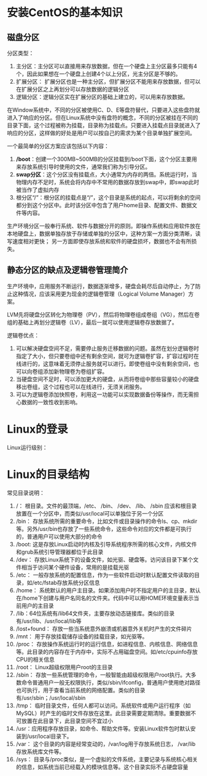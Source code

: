 # 安装CentOS的基本知识

## 磁盘分区

分区类型：
1. 主分区：主分区可以直接用来存放数据，但在一个硬盘上主分区最多只能有4个，因此如果想在一个硬盘上创建4个以上分区，光主分区是不够的。
2. 扩展分区： 扩展分区也是一种主分区，但扩展分区不能用来存放数据，但可以在扩展分区之上再划分可以存放数据的逻辑分区
3. 逻辑分区：逻辑分区实在扩展分区的基础上建立的，可以用来存放数据。

在Window系统中，不同的分区被使用C、D、E等盘符替代，只要进入这些盘符就进入了响应的分区。但在Linux系统中没有盘符的概念，不同的分区被挂在不同的
目录下面，这个过程被称为挂载，目录称为挂载点。只要进入挂载点目录就进入了响应的分区，这样做的好处是用户可以按自己的需求为某个目录单独扩展空间。

一个最简单的分区方案应该包括以下内容：
1. **/boot**：创建一个300MB~500MB的分区挂载到/boot下面，这个分区主要用来存放系统引导时使用的文件，通常我们称为引导分区。
2. **swap分区**：这个分区没有挂载点，大小通常为内存的两倍。系统运行时，当物理内存不足时，系统会将内存中不常用的数据存放到swap中，即swap此时被当作了虚拟内存
3. 根分区“/”：根分区的挂载点是“/”，这个目录是系统的起点，可以将剩余的空间都分到这个分区中。此时该分区中包含了用户home目录、配置文件、数据文件等内容。

生产环境分区一般奉行系统、软件与数据分开的原则。即操作系统和应用软件放在本地硬盘上，数据单独存放于存储或单独的分区中，这种方案一方面分类清晰，读写速度相对更快；
另一方面即使存放系统和软件的硬盘损坏，数据也不会有所损失。

## 静态分区的缺点及逻辑卷管理简介

生产环境中，应用服务不断运行，数据逐渐增多，硬盘会耗尽后自动停止，为了防止这种情况，应该采用更为现金的逻辑卷管理（Logical Volume Manager）方案。

LVM先将硬盘分区转化为物理卷（PV），然后将物理卷组成卷组（VG），然后在卷组的基础上再划分逻辑卷（LV），最后一就可以使用逻辑卷存放数据了。

逻辑卷优点：
1. 可以解决硬盘空间不足，需要停止服务迁移数据的问题。虽然在划分逻辑卷时指定了大小，但只要卷组中还有剩余空间，就可为逻辑卷扩容，扩容过程时在线进行的，这意味着无须停止服务就可以进行。即使卷组中没有剩余空间，也可以向卷组添加新物理卷为卷组扩容。
2. 当硬盘空间不足时，可以添加更大的硬盘，从而将卷组中那些容量较小的硬盘移出卷组，这个过程也可以在线进行，无须关闭服务。
3. 可以为逻辑卷添加快照卷，利用这一功能可以实现数据备份等操作，而无需担心数据的一致性收到影响。

# Linux的登录

Linux运行级别：


# Linux的目录结构

常见目录说明：
1. /： 根目录。文件的最顶端，/etc、 /bin、 /dev、 /lib、 /sbin 应该和根目录放置在一个分区中，而类似/usr/local可以单独位于另一个分区
2. /bin： 存放系统所需的重要命令，比如文件或目录操作的命令ls、cp、mkdir等。另外/usr/bin也存放了一些系统命令，这些命令对应的文件都是可执行的，普通用户可以使用大部分的命令
3. /boot: 这是存放Linux启动时内核及引导系统程序所需的核心文件，内核文件和grub系统引导管理器都位于此目录
4. /dev： 存放Linux系统下的设备文件，如光驱、硬盘等。访问该目录下某个文件相当于访问某个硬件设备，常用的是挂载光驱
5. /etc： 一般存放系统的配置信息，作为一些软件启动时默认配置文件读取的目录，如/etc/fstab存放系统分区信息
6. /home： 系统默认的用户主目录。如果添加用户时不指定用户的主目录，默认在/home下创建与用户名同名的文件夹。代码中可以用HOME环境变量表示当前用户的主目录
7. /lib：64位系统有/lib64文件夹，主要存放动态链接库。类似的目录有/usr/lib、/usr/local/lib等
8. /lost+found： 存放一些当系统意外崩溃或机器意外关机时产生的文件碎片
9. /mnt： 用于存放挂载储存设备的挂载目录，如光驱等。
10. /proc： 存放操作系统运行时的运行信息，如进程信息、内核信息、网络信息等。此目录的内容存在于内存中，实际不占用磁盘空间。如/etc/cpuinfo存放CPU的相关信息
11. /root： Linux超级权限用户root的主目录
12. /sbin： 存放一些系统管理的命令，一般智能由超级权限用户root执行。大多数命令普通用户一般无权限执行，类似/sbin/ifconfig，普通用户使用绝对路径也可执行，用于查看当前系统的网络配置。类似的目录有/usr/sbin；/usr/local/sbin
13. /tmp： 临时目录文件，任何人都可以访问。系统软件或用户运行程序（如MySQL）时产生的临时文件存放在这里。此目录需要定期清除。重要数据不可放置在此目录下，此目录空间不宜过小
14. /usr：应用程序存放目录，如命令、帮助文件等。安装Linux软件包时默认安装到/usr/local目录下。
15. /var： 这个目录的内容是经常变动的，/var/log用于存放系统日志， /var/lib存放系统库文件等。
16. /sys： 目录与/proc类似，是一个虚拟的文件系统，主要记录与系统核心相关的信息，如系统当前已经载入的模块信息等。这个目录实际不占硬盘容量
